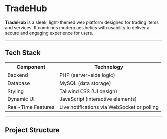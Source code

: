 <h1>TradeHub</h1>
<p><strong>TradeHub</strong> is a sleek, light-themed web platform designed for trading items and services. It combines modern aesthetics with usability to deliver a secure and engaging experience for users.</p>

<hr/>

<h2>Tech Stack</h2>

<table>
    <tr>
        <th>Component</th>
        <th>Technology</th>
    </tr>
    <tr>
        <td>Backend</td>
        <td>PHP (server-side logic)</td>
    </tr>
    <tr>
        <td>Database</td>
        <td>MySQL (data storage)</td>
    </tr>
    <tr>
        <td>Styling</td>
        <td>Tailwind CSS (UI design)</td>
    </tr>
    <tr>
        <td>Dynamic UI</td>
        <td>JavaScript (interactive elements)</td>
    </tr>
    <tr>
        <td>Real-Time Features</td>
        <td>Live notifications via WebSocket or polling</td>
    </tr>
</table>

<hr/>

<h2>Project Structure</h2>

